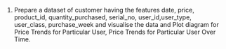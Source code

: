 1. Prepare a dataset of customer having the features date, price, product_id, quantity_purchased, serial_no, user_id,user_type, user_class, purchase_week and visualise the data and Plot diagram for Price Trends for Particular User, Price Trends for Particular User Over Time.